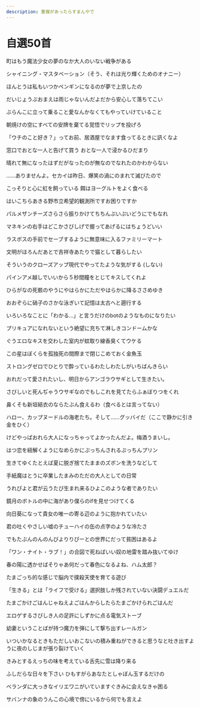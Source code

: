```yaml
---
description: 重複があったらすまんやで
---
```


# 自選50首

町はもう魔法少女の夢のなか大人のいない戦争がある

シャイニング・マスタベーション（そう、それは光り輝くためのオナニー）

ほんとうは私もいつかペンギンになるのが夢で上京したの

だいじょうぶおまえは雨じゃないんだよだから安心して落ちてこい

ぶらんこに立って乗ること愛なんかなくてもやっていけていること

朝焼けの空にすべての安牌を棄てる覚悟でリップを投げろ

「ウチのこと好き？」ってお前、居酒屋でなます食ってるときに訊くなよ

窓口でおとな一人と告げて買う おとな一人で浸かるひだまり

晴れて無になったはずだがなったのが無なのでなれたのかわからない

……ありませんよ。セカイは昨日、爆笑の渦にのまれて滅びたので

こっそりと心に虹を飼っている 餌はヨーグルトをよく食べる

はいこちらあきる野市立希望的観測所ですお困りですか

パルメザンチーズさらさら振りかけてちちんぷいぷいどうにでもなれ

マネキンの右手はどこかさびしげで握ってあげるにはちょうどいい

ラスボスの手前でセーブするように無意味に入るファミリーマート

文明がほろんだあとで吉祥寺あたりで猫として暮らしたい

そういうのクローズアップ現代でやってたような気がする \(しない\)

パインアメ越しでいいから５秒間瞳をとじてキスしてくれよ

ひらがなの死骸のやうにやはらかにただやはらかに降るささめゆき

おおぞらに硝子のさかな泳ぎいて記憶は太古へと遡行する

いろいろなことに「わかる…」と言うだけのbotのようなものになりたい

プリキュアになれないという絶望に充ちて淋しきコンドームかな

ぐうエロなキスを交わした室内が蚊取り線香臭くてウケる

この星はぼくらを孤独死の間際まで閉じこめておく金魚玉

ストロングゼロでひとりで酔っているわたしわたしがいちばんきらい

おれだって愛されたいし、明日からアンゴラウサギとして生きたい。

さびしいと死んぢゃうウサギなのでもしこれを見てたらふぁぼりつをくれ

鼻くそも新垣結衣のならたぶん食えるわ（食べるとは言ってない）

ハロー、カップヌードルの海老たち。そして……グッバイだ（ここで静かに引き金をひく）

けどやっぱおれら大人になっちゃってよかったんだよ。梅酒うまいし。

はつ恋を紐解くようになめらかにぷっちんされるぷっちんプリン

生きてゆくたとえば夏に脱ぎ捨てたままのズボンを洗うなどして

手紙魔はとうに卒業したまみのただの大人としての日常

うれぴよと君が云うたび生まれ来るひよこのような者でありたい

鏡月のボトルの中に海があり僕らのifを見せつけてくる

向日葵になって貴女の唯一の寄る辺のように抱かれていたい

君の吐くやさしい嘘のチューハイの缶の点字のような冷たさ

でもたぶんのんのんびよりりぴーとの世界にだって貧困はあるよ

「ワン・ナイト・ラブ！」の合図で死ねばいい奴の地雷を踏み抜いてゆけ

春の陽に透かせばそりゃあ何だって春色になるよね、ハム太郎？

たまごっち的な感じで脳内で撲殺天使を育てる遊び

「生きる」とは「ライフで受ける」選択肢しか残されていない決闘デュエルだ

たまごかけごはんじゃねえよごはんからしたらたまごかけられごはんだ

エロゲするさびしき人の足許にしずかに点る電気ストーブ

幼妻ということばが持つ魔力を弾にして撃ち出すレールガン

いついかなるときもただしいおこないの積み重ねができると思うなと吐き出すように夜のしじまが張り裂けていく

きみとするえっちの味を考えている舌先に雪は降り来る

ふしだらな日々を下さい ひもすがらあなたとしゃぼん玉するだけの

ベランダに大っきなイリエワニがいていますぐきみに会えなきゃ困る

サバンナの象のうんこの心境で傍にいるから何でも言えよ

